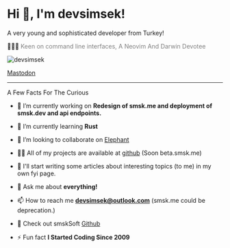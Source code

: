 # Hi 👋, I'm devsimsek!

A very young and sophisticated developer from Turkey!</h2>

👨🏻‍💻 <span style="color: gray; ">Keen on command line interfaces, A Neovim And Darwin Devotee</span></h3>

<img src="https://komarev.com/ghpvc/?username=devsimsek&label=Profile%20views&color=0e75b6&style=flat" alt="devsimsek" />

<a rel="me" href="https://mastodon.social/@devsimsek">Mastodon</a>

___

A Few Facts For The Curious

* 🔭 I’m currently working on **Redesign of smsk.me and deployment of smsk.dev and api endpoints.**

* 🌱 I’m currently learning **Rust**

* 👯 I’m looking to collaborate on [Elephant](https://github.com/devsimsek/Elephant)

* 👨‍💻 All of my projects are available at [github](https://github.com/devsimsek) (Soon beta.smsk.me)

* 📝 I'll start writing some articles about interesting topics (to me) in my own fyi page.

* 💬 Ask me about **everything!**

* 📫 How to reach me **devsimsek@outlook.com** (smsk.me could be deprecation.)

* 📄 Check out smskSoft [Github](https://github.com/smskSoft)

* ⚡ Fun fact **I Started Coding Since 2009**
